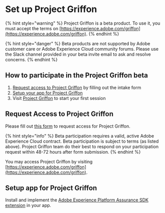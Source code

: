 # Set up Project Griffon

{% hint style="warning" %}
Project Griffon is a beta product. To use it, you must accept the terms on [https://experience.adobe.com/griffon](https://experience.adobe.com/griffon).
{% endhint %}

{% hint style="danger" %}
Beta products are not supported by Adobe customer care or Adobe Experience Cloud community forums. Please use the Slack channel provided in your beta invite email to ask and resolve concerns.
{% endhint %}

## How to participate in the Project Griffon beta

1. [Request access to Project Griffon](set-up-project-griffon.md#request-access-to-project-griffon) by filling out the intake form
2. [Setup your app for Project Griffon](set-up-project-griffon.md#setup-app-for-project-griffon)
3. Visit [Project Griffon](https://experience.adobe.com/griffon) to start your first session

## Request Access to Project Griffon

Please fill out [this form](https://forms.microsoft.com/Pages/ResponsePage.aspx?id=Wht7-jR7h0OUrtLBeN7O4UJN9zAhIEhJr3PBfyMf9wdUMjNHTjVCVUJXUDM0VUIzOUFWMk9RNlBLRC4u) to request access for Project Griffon.

{% hint style="info" %}
Beta participation requires a valid, active Adobe Experience Cloud contract. Beta participation is subject to terms \(as listed above\). Project Griffon team do their best to respond on your participation request within 48-72 hours after form submission.
{% endhint %}

You may access Project Griffon by visiting [https://experience.adobe.com/griffon](https://experience.adobe.com/griffon).

## Setup app for Project Griffon

Install and implement the [Adobe Experience Platform Assurance SDK extension](../../foundation-extensions/adobe-experience-platform-assurance/) in your app.


